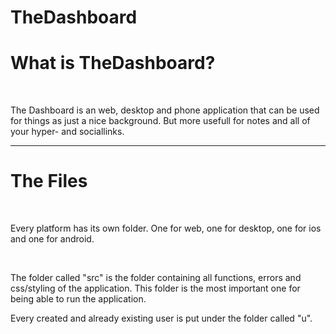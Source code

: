 # TheDashboard
<h1>What is TheDashboard?</h1>
<br>
<p>
  The Dashboard is an web, desktop and phone application that can be used for things as just a nice background. But more usefull for notes and all of your hyper- and sociallinks.
</p>
<hr>
<h1>The Files</h1>
<br>
<p>
  Every platform has its own folder. One for web, one for desktop, one for ios and one for android.
</p>
<br>
<p>
  The folder called "src" is the folder containing all functions, errors and css/styling of the application. This folder is the most important one for being able to run the application.
</p>
<p>
  Every created and already existing user is put under the folder called "u".
</p>
